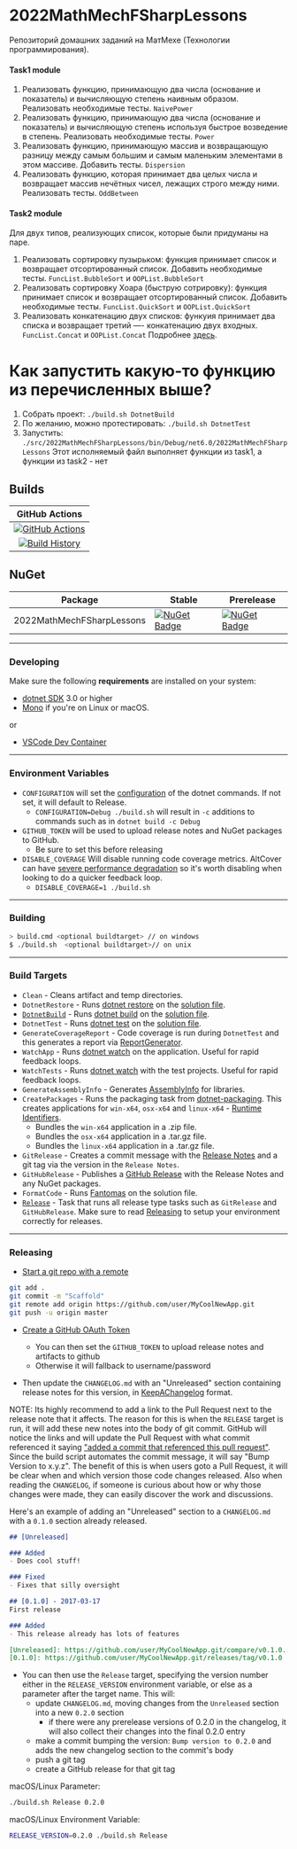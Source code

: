 # 2022MathMechFSharpLessons

Репозиторий домашних заданий на МатМехе (Технологии программирования).

#### Task1 module
1. Реализовать функцию, принимающую два числа (основание и показатель) и вычисляющую степень наивным образом. Реализовать необходимые тесты. `NaivePower`
2. Реализовать функцию, принимающую два числа (основание и показатель) и вычисляющую степень используя быстрое возведение в степень. Реализовать необходимые тесты. `Power`
3. Реализовать функцию, принимающую массив и возвращающую разницу между самым большим и самым маленьким элементами в этом массиве. Добавить тесты. `Dispersion`
4. Реализовать функцию, которая принимает два целых числа и возвращает массив нечётных чисел, лежащих строго между ними. Реализовать тесты. `OddBetween`

#### Task2 module
Для двух типов, реализующих список, которые были придуманы на паре.
1. Реализовать сортировку пузырьком: функция принимает список и возвращает отсортированный список. Добавить необходимые тесты. `FuncList.BubbleSort` и `OOPList.BubbleSort`
2. Реализовать сортировку Хоара (быструю сотрировку): функция принимает список и возвращает отсортированный список. Добавить необходимые тесты. `FuncList.QuickSort` и `OOPList.QuickSort`
3. Реализовать конкатенацию двух списков: функуия принимает два списка и возвращает третий —- конкатенацию двух входных. `FuncList.Concat` и `OOPList.Concat`
Подробнее [здесь](src/2022MathMechFSharpLessons/README.md##Task2).

# Как запустить какую-то функцию из перечисленных выше?

1. Собрать проект: `./build.sh DotnetBuild`
2. По желанию, можно протестировать: `./build.sh DotnetTest`
3. Запустить: `./src/2022MathMechFSharpLessons/bin/Debug/net6.0/2022MathMechFSharpLessons`
Этот исполняемый файл выполняет функции из task1, а функции из task2 - нет

## Builds


GitHub Actions |
:---: |
[![GitHub Actions](https://github.com/Pavlova-Alena-student/2022MathMechFSharpLessons/workflows/Build%20master/badge.svg)](https://github.com/Pavlova-Alena-student/2022MathMechFSharpLessons/actions?query=branch%3Amaster) |
[![Build History](https://buildstats.info/github/chart/Pavlova-Alena-student/2022MathMechFSharpLessons)](https://github.com/Pavlova-Alena-student/2022MathMechFSharpLessons/actions?query=branch%3Amaster) |

## NuGet

Package | Stable | Prerelease
--- | --- | ---
2022MathMechFSharpLessons | [![NuGet Badge](https://buildstats.info/nuget/2022MathMechFSharpLessons)](https://www.nuget.org/packages/2022MathMechFSharpLessons/) | [![NuGet Badge](https://buildstats.info/nuget/2022MathMechFSharpLessons?includePreReleases=true)](https://www.nuget.org/packages/2022MathMechFSharpLessons/)


---

### Developing

Make sure the following **requirements** are installed on your system:

- [dotnet SDK](https://www.microsoft.com/net/download/core) 3.0 or higher
- [Mono](http://www.mono-project.com/) if you're on Linux or macOS.

or

- [VSCode Dev Container](https://code.visualstudio.com/docs/remote/containers)


---

### Environment Variables

- `CONFIGURATION` will set the [configuration](https://docs.microsoft.com/en-us/dotnet/core/tools/dotnet-build?tabs=netcore2x#options) of the dotnet commands.  If not set, it will default to Release.
  - `CONFIGURATION=Debug ./build.sh` will result in `-c` additions to commands such as in `dotnet build -c Debug`
- `GITHUB_TOKEN` will be used to upload release notes and NuGet packages to GitHub.
  - Be sure to set this before releasing
- `DISABLE_COVERAGE` Will disable running code coverage metrics.  AltCover can have [severe performance degradation](https://github.com/SteveGilham/altcover/issues/57) so it's worth disabling when looking to do a quicker feedback loop.
  - `DISABLE_COVERAGE=1 ./build.sh`


---

### Building


```sh
> build.cmd <optional buildtarget> // on windows
$ ./build.sh  <optional buildtarget>// on unix
```

---

### Build Targets


- `Clean` - Cleans artifact and temp directories.
- `DotnetRestore` - Runs [dotnet restore](https://docs.microsoft.com/en-us/dotnet/core/tools/dotnet-restore?tabs=netcore2x) on the [solution file](https://docs.microsoft.com/en-us/visualstudio/extensibility/internals/solution-dot-sln-file?view=vs-2019).
- [`DotnetBuild`](#Building) - Runs [dotnet build](https://docs.microsoft.com/en-us/dotnet/core/tools/dotnet-build?tabs=netcore2x) on the [solution file](https://docs.microsoft.com/en-us/visualstudio/extensibility/internals/solution-dot-sln-file?view=vs-2019).
- `DotnetTest` - Runs [dotnet test](https://docs.microsoft.com/en-us/dotnet/core/tools/dotnet-test?tabs=netcore21) on the [solution file](https://docs.microsoft.com/en-us/visualstudio/extensibility/internals/solution-dot-sln-file?view=vs-2019.).
- `GenerateCoverageReport` - Code coverage is run during `DotnetTest` and this generates a report via [ReportGenerator](https://github.com/danielpalme/ReportGenerator).
- `WatchApp` - Runs [dotnet watch](https://docs.microsoft.com/en-us/aspnet/core/tutorials/dotnet-watch?view=aspnetcore-3.0) on the application. Useful for rapid feedback loops.
- `WatchTests` - Runs [dotnet watch](https://docs.microsoft.com/en-us/aspnet/core/tutorials/dotnet-watch?view=aspnetcore-3.0) with the test projects. Useful for rapid feedback loops.
- `GenerateAssemblyInfo` - Generates [AssemblyInfo](https://docs.microsoft.com/en-us/dotnet/api/microsoft.visualbasic.applicationservices.assemblyinfo?view=netframework-4.8) for libraries.
- `CreatePackages` - Runs the packaging task from [dotnet-packaging](https://github.com/qmfrederik/dotnet-packaging). This creates applications for `win-x64`, `osx-x64` and `linux-x64` - [Runtime Identifiers](https://docs.microsoft.com/en-us/dotnet/core/rid-catalog).  
    - Bundles the `win-x64` application in a .zip file.
    - Bundles the `osx-x64` application in a .tar.gz file.
    - Bundles the `linux-x64` application in a .tar.gz file.
- `GitRelease` - Creates a commit message with the [Release Notes](https://fake.build/apidocs/v5/fake-core-releasenotes.html) and a git tag via the version in the `Release Notes`.
- `GitHubRelease` - Publishes a [GitHub Release](https://help.github.com/en/articles/creating-releases) with the Release Notes and any NuGet packages.
- `FormatCode` - Runs [Fantomas](https://github.com/fsprojects/fantomas) on the solution file.
- [`Release`](#Releasing) - Task that runs all release type tasks such as `GitRelease` and `GitHubRelease`. Make sure to read [Releasing](#Releasing) to setup your environment correctly for releases.

---


### Releasing

- [Start a git repo with a remote](https://help.github.com/articles/adding-an-existing-project-to-github-using-the-command-line/)

```sh
git add .
git commit -m "Scaffold"
git remote add origin https://github.com/user/MyCoolNewApp.git
git push -u origin master
```

- [Create a GitHub OAuth Token](https://help.github.com/articles/creating-a-personal-access-token-for-the-command-line/)
  - You can then set the `GITHUB_TOKEN` to upload release notes and artifacts to github
  - Otherwise it will fallback to username/password

- Then update the `CHANGELOG.md` with an "Unreleased" section containing release notes for this version, in [KeepAChangelog](https://keepachangelog.com/en/1.1.0/) format.


NOTE: Its highly recommend to add a link to the Pull Request next to the release note that it affects. The reason for this is when the `RELEASE` target is run, it will add these new notes into the body of git commit. GitHub will notice the links and will update the Pull Request with what commit referenced it saying ["added a commit that referenced this pull request"](https://github.com/TheAngryByrd/MiniScaffold/pull/179#ref-commit-837ad59). Since the build script automates the commit message, it will say "Bump Version to x.y.z". The benefit of this is when users goto a Pull Request, it will be clear when and which version those code changes released. Also when reading the `CHANGELOG`, if someone is curious about how or why those changes were made, they can easily discover the work and discussions.



Here's an example of adding an "Unreleased" section to a `CHANGELOG.md` with a `0.1.0` section already released.

```markdown
## [Unreleased]

### Added
- Does cool stuff!

### Fixed
- Fixes that silly oversight

## [0.1.0] - 2017-03-17
First release

### Added
- This release already has lots of features

[Unreleased]: https://github.com/user/MyCoolNewApp.git/compare/v0.1.0...HEAD
[0.1.0]: https://github.com/user/MyCoolNewApp.git/releases/tag/v0.1.0
```

- You can then use the `Release` target, specifying the version number either in the `RELEASE_VERSION` environment
  variable, or else as a parameter after the target name.  This will:
  - update `CHANGELOG.md`, moving changes from the `Unreleased` section into a new `0.2.0` section
    - if there were any prerelease versions of 0.2.0 in the changelog, it will also collect their changes into the final 0.2.0 entry
  - make a commit bumping the version:  `Bump version to 0.2.0` and adds the new changelog section to the commit's body
  - push a git tag
  - create a GitHub release for that git tag


macOS/Linux Parameter:

```sh
./build.sh Release 0.2.0
```

macOS/Linux Environment Variable:

```sh
RELEASE_VERSION=0.2.0 ./build.sh Release
```
